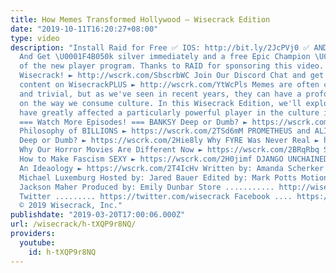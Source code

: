 ```yaml
---
title: How Memes Transformed Hollywood – Wisecrack Edition
date: "2019-10-11T16:20:27+08:00"
type: video
description: "Install Raid for Free ✅ IOS: http://bit.ly/2JcPVj0 ✅ ANDROID: http://bit.ly/2VYaBwG
  And Get \U0001F4B050k silver immediately and a free Epic Champion \U0001F4A5as part
  of the new player program. Thanks to RAID for sponsoring this video. Subscribe to
  Wisecrack! ► http://wscrk.com/SbscrbWC Join Our Discord Chat and get access to EXCLUSIVE
  content on WisecrackPLUS ► http://wscrk.com/YtWcPls Memes are often considered silly
  and trivial, but as we've seen in recent years, they can have a profound impact
  on the way we consume culture. In this Wisecrack Edition, we'll explore how memes
  have greatly affected a particularly powerful player in the culture industry: Hollywood.
  === Watch More Episodes! === BANKSY Deep or Dumb? ► https://wscrk.com/2OdhA29 The
  Philosophy of BILLIONS ► https://wscrk.com/2TSd6mM PROMETHEUS and ALIEN COVENANT:
  Deep or Dumb? ► https://wscrk.com/2Hie8ly Why FYRE Was Never Real ► https://wscrk.com/2tIRkDF
  Why Our Horror Movies Are Different Now ► https://wscrk.com/2BRqRbq STARSHIP TROOPERS:
  How to Make Fascism SEXY ► https://wscrk.com/2H0jimf DJANGO UNCHAINED: How To Destroy
  An Ideaology ► https://wscrk.com/2T4IcHv Written by: Amanda Scherker Directed by:
  Michael Luxemburg Hosted by: Jared Bauer Edited by: Mark Potts Motion Graphics by:
  Jackson Maher Produced by: Emily Dunbar Store ........... http://wisecrackstore.com
  Twitter ......... https://twitter.com/wisecrack Facebook .... https://facebook.com/wisecrackedu
  © 2019 Wisecrack, Inc."
publishdate: "2019-03-20T17:00:06.000Z"
url: /wisecrack/h-tXQP9r8NQ/
providers:
  youtube:
    id: h-tXQP9r8NQ
---
```

